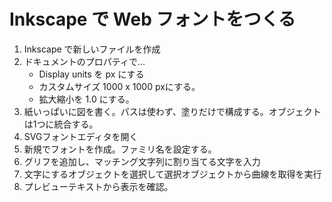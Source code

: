 # Inkscape で Web フォントをつくる

1. Inkscape で新しいファイルを作成
2. ドキュメントのプロパティで…
    * Display units を px にする
    * カスタムサイズ 1000 x 1000 pxにする。
    * 拡大縮小を 1.0 にする。
3. 紙いっぱいに図を書く。パスは使わず、塗りだけで構成する。オブジェクトは1つに統合する。
4. SVGフォントエディタを開く
5. 新規でフォントを作成。ファミリ名を設定する。
6. グリフを追加し、マッチング文字列に割り当てる文字を入力
7. 文字にするオブジェクトを選択して選択オブジェクトから曲線を取得を実行
8. プレビューテキストから表示を確認。
